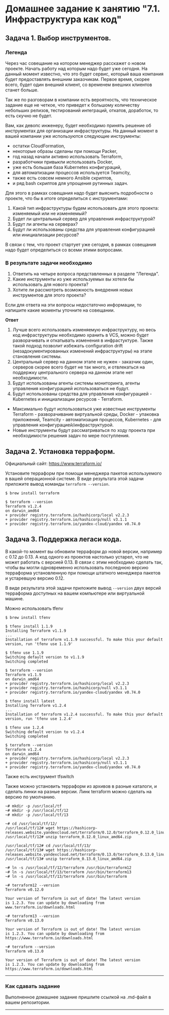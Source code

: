 # Домашнее задание к занятию "7.1. Инфраструктура как код"

## Задача 1. Выбор инструментов. 
 
### Легенда
 
Через час совещание на котором менеджер расскажет о новом проекте. Начать работу над которым надо 
будет уже сегодня. 
На данный момент известно, что это будет сервис, который ваша компания будет предоставлять внешним заказчикам.
Первое время, скорее всего, будет один внешний клиент, со временем внешних клиентов станет больше.

Так же по разговорам в компании есть вероятность, что техническое задание еще не четкое, что приведет к большому
количеству небольших релизов, тестирований интеграций, откатов, доработок, то есть скучно не будет.  
   
Вам, как девопс инженеру, будет необходимо принять решение об инструментах для организации инфраструктуры.
На данный момент в вашей компании уже используются следующие инструменты: 
- остатки СloudFormation, 
- некоторые образы сделаны при помощи Packer,
- год назад начали активно использовать Terraform, 
- разработчики привыкли использовать Docker, 
- уже есть большая база Kubernetes конфигураций, 
- для автоматизации процессов используется Teamcity, 
- также есть совсем немного Ansible скриптов, 
- и ряд bash скриптов для упрощения рутинных задач.  

Для этого в рамках совещания надо будет выяснить подробности о проекте, что бы в итоге определиться с инструментами:

1. Какой тип инфраструктуры будем использовать для этого проекта: изменяемый или не изменяемый?
1. Будет ли центральный сервер для управления инфраструктурой?
1. Будут ли агенты на серверах?
1. Будут ли использованы средства для управления конфигурацией или инициализации ресурсов? 
 
В связи с тем, что проект стартует уже сегодня, в рамках совещания надо будет определиться со всеми этими вопросами.

### В результате задачи необходимо

1. Ответить на четыре вопроса представленных в разделе "Легенда". 
1. Какие инструменты из уже используемых вы хотели бы использовать для нового проекта? 
1. Хотите ли рассмотреть возможность внедрения новых инструментов для этого проекта? 

Если для ответа на эти вопросы недостаточно информации, то напишите какие моменты уточните на совещании.

**Ответ**
1. Лучше всего использовать изменяемую инфраструктуру, но весь код инфраструктуры необходимо хранить в VCS, можно будет разворачивать и откатывать изменения в инфрастуктуре. Также такой подход позволит избежать configuration drift (незадокументированных изменений инфраструктуры) на этапе становления системы.
2. Центральный сервер на данном этапе не нужен - заказчик один, серверов скорее всего будет не так много, и отвлекаться на поддержку центрального сервера на данном этапе нет необходимости.
3. Будут использованы агенты системы мониторинга, агенты управления конфигурацией использоваться не будут.
4. Будут использованы средства для управления конфигурацией - Kubernetes и инициализации ресурсов - Terraform.

- Максимально будут использоваться уже известные инструменты Terraform - разворачивание виртуальной среды, Docker - упаковка приложений, Teamcity - автоматизация процессов, Kubernetes - для управления конфигурацией/инфраструктурой.
- Новые инструменты будут рассматриваться по ходу проекта при необходимости решения задач по мере поступления.

## Задача 2. Установка терраформ. 

Официальный сайт: https://www.terraform.io/

Установите терраформ при помощи менеджера пакетов используемого в вашей операционной системе.
В виде результата этой задачи приложите вывод команды `terraform --version`.

```
$ brew install terraform

$ terraform --version
Terraform v1.2.4
on darwin_amd64
+ provider registry.terraform.io/hashicorp/local v2.2.3
+ provider registry.terraform.io/hashicorp/null v3.1.1
+ provider registry.terraform.io/yandex-cloud/yandex v0.74.0
```

## Задача 3. Поддержка легаси кода. 

В какой-то момент вы обновили терраформ до новой версии, например с 0.12 до 0.13. 
А код одного из проектов настолько устарел, что не может работать с версией 0.13. 
В связи с этим необходимо сделать так, чтобы вы могли одновременно использовать последнюю версию терраформа установленную при помощи
штатного менеджера пакетов и устаревшую версию 0.12. 

В виде результата этой задачи приложите вывод `--version` двух версий терраформа доступных на вашем компьютере 
или виртуальной машине.

Можно использовать tfenv
```
$ brew install tfenv

$ tfenv install 1.1.9
Installing Terraform v1.1.9
...
Installation of terraform v1.1.9 successful. To make this your default version, run 'tfenv use 1.1.9'

$ tfenv use 1.1.9
Switching default version to v1.1.9
Switching completed

$ terraform --version
Terraform v1.1.9
on darwin_amd64
+ provider registry.terraform.io/hashicorp/local v2.2.3
+ provider registry.terraform.io/hashicorp/null v3.1.1
+ provider registry.terraform.io/yandex-cloud/yandex v0.74.0

$ tfenv install latest
Installing Terraform v1.2.4
...
Installation of terraform v1.2.4 successful. To make this your default version, run 'tfenv use 1.2.4'

$ tfenv use 1.2.4
Switching default version to v1.2.4
Switching completed

$ terraform --version
Terraform v1.2.4
on darwin_amd64
+ provider registry.terraform.io/hashicorp/local v2.2.3
+ provider registry.terraform.io/hashicorp/null v3.1.1
+ provider registry.terraform.io/yandex-cloud/yandex v0.74.0
```

Также есть инструмент tfswitch

Также можно установить терраформ из архивов в разные каталоги, и сделать линки на разные версии. Линк terraform можно сделать на версию по умолчанию.
```
~# mkdir -p /usr/local/tf
~# mkdir -p /usr/local/tf/12
~# mkdir -p /usr/local/tf/13

~# cd /usr/local/tf/12/
/usr/local/tf/12# wget https://hashicorp-releases.website.yandexcloud.net/terraform/0.12.0/terraform_0.12.0_linux_amd64.zip
/usr/local/tf/12# unzip terraform_0.12.0_linux_amd64.zip

/usr/local/tf/12# cd /usr/local/tf/13/
/usr/local/tf/13# wget https://hashicorp-releases.website.yandexcloud.net/terraform/0.13.0/terraform_0.13.0_linux_amd64.zip
/usr/local/tf/13# unzip terraform_0.13.0_linux_amd64.zip

~# ln -s /usr/local/tf/12/terraform /usr/bin/terraform12
~# ln -s /usr/local/tf/13/terraform /usr/bin/terraform13
~# ln -s /usr/local/tf/13/terraform /usr/bin/terraform

~# terraform12 --version
Terraform v0.12.0

Your version of Terraform is out of date! The latest version
is 1.2.3. You can update by downloading from www.terraform.io/downloads.html

~# terraform13 --version
Terraform v0.13.0

Your version of Terraform is out of date! The latest version
is 1.2.3. You can update by downloading from https://www.terraform.io/downloads.html

~# terraform --version
Terraform v0.13.0

Your version of Terraform is out of date! The latest version
is 1.2.3. You can update by downloading from https://www.terraform.io/downloads.html
```
---

### Как cдавать задание

Выполненное домашнее задание пришлите ссылкой на .md-файл в вашем репозитории.

---
